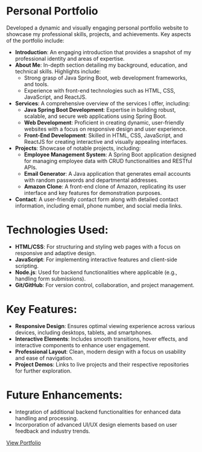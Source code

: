 
# Personal Portfolio

Developed a dynamic and visually engaging personal portfolio website to showcase my professional skills, projects, and achievements. Key aspects of the portfolio include:

- **Introduction**: An engaging introduction that provides a snapshot of my professional identity and areas of expertise.
- **About Me**: In-depth section detailing my background, education, and technical skills. Highlights include:
  - Strong grasp of Java Spring Boot, web development frameworks, and tools.
  - Experience with front-end technologies such as HTML, CSS, JavaScript, and ReactJS.
- **Services**: A comprehensive overview of the services I offer, including:
  - **Java Spring Boot Development**: Expertise in building robust, scalable, and secure web applications using Spring Boot.
  - **Web Development**: Proficient in creating dynamic, user-friendly websites with a focus on responsive design and user experience.
  - **Front-End Development**: Skilled in HTML, CSS, JavaScript, and ReactJS for creating interactive and visually appealing interfaces.
- **Projects**: Showcase of notable projects, including:
  - **Employee Management System**: A Spring Boot application designed for managing employee data with CRUD functionalities and RESTful APIs.
  - **Email Generator**: A Java application that generates email accounts with random passwords and departmental addresses.
  - **Amazon Clone**: A front-end clone of Amazon, replicating its user interface and key features for demonstration purposes.
- **Contact**: A user-friendly contact form along with detailed contact information, including email, phone number, and social media links.

# Technologies Used:
- **HTML/CSS**: For structuring and styling web pages with a focus on responsive and adaptive design.
- **JavaScript**: For implementing interactive features and client-side scripting.
- **Node.js**: Used for backend functionalities where applicable (e.g., handling form submissions).
- **Git/GitHub**: For version control, collaboration, and project management.

# Key Features:
- **Responsive Design**: Ensures optimal viewing experience across various devices, including desktops, tablets, and smartphones.
- **Interactive Elements**: Includes smooth transitions, hover effects, and interactive components to enhance user engagement.
- **Professional Layout**: Clean, modern design with a focus on usability and ease of navigation.
- **Project Demos**: Links to live projects and their respective repositories for further exploration.

# Future Enhancements:
- Integration of additional backend functionalities for enhanced data handling and processing.
- Incorporation of advanced UI/UX design elements based on user feedback and industry trends.

[View Portfolio](https://github.com/srane1903/My_Portfolio)
